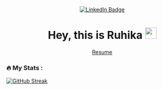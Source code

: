 <div id="header" align="center">
    <div id="badges">
    <a href="https://www.linkedin.com/in/ruhikamanyam/">
      <img src="https://img.shields.io/badge/LinkedIn-blue?style=for-the-badge&logo=linkedin&logoColor=white" alt="LinkedIn Badge"/>
    </a>
  </div>
   <h1>
    Hey, this is Ruhika  
    <img src="https://media.giphy.com/media/hvRJCLFzcasrR4ia7z/giphy.gif" width="30px"/>
  </h1>
    
  <a href="https://tinyurl.com/ruhika-manyam">Resume</a>

</div display="flex">


<div>
<!-- 
[![Top Langs](https://github-readme-stats.vercel.app/api/top-langs/?username=charann29&layout=compact&theme=vision-friendly-dark)](https://github.com/anuraghazra/github-readme-stats) -->

### :fire: My Stats :
[![GitHub Streak](https://github-readme-streak-stats.herokuapp.com/?user=ruhika-manyam&&theme=merko&border_radius=50&date_format=j%20M%5B%20Y%5D)](https://git.io/streak-stats)
  

 </div>
